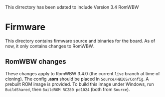 This dirrectory has been udated to include Version 3.4 RomWBW

# Firmware
This directory contains firmware source and binaries for the board. As of now, it only contains changes to RomWBW.

## RomWBW changes
These changes apply to RomWBW 3.4.0 (the current `live` branch at time of cloning). The config **.asm** should be placed in `Source/HBIOS/Config`. A prebuilt ROM image is provided. To build this image under Windows, run `BuildShared`, then `BuildROM RCZ80 pd1024` (both from `Source`).
